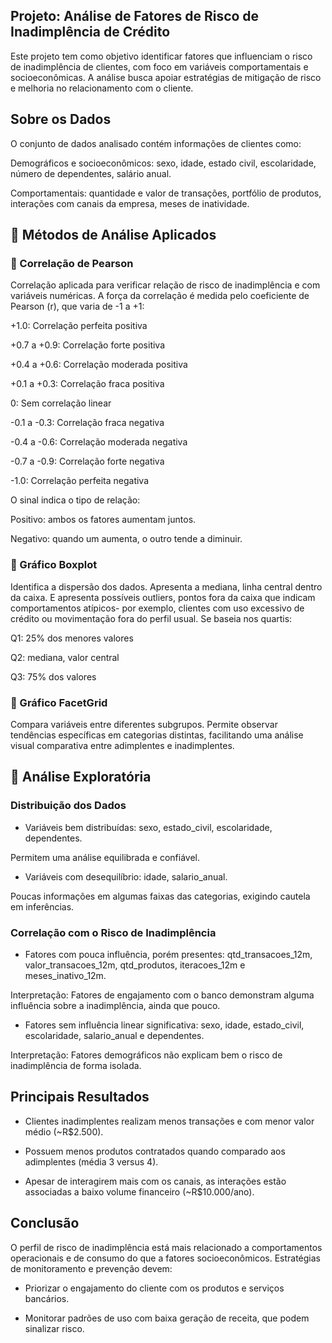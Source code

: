 ## Projeto: Análise de Fatores de Risco de Inadimplência de Crédito

Este projeto tem como objetivo identificar fatores que influenciam o risco de inadimplência de clientes, com foco em variáveis comportamentais e socioeconômicas. A análise busca apoiar estratégias de mitigação de risco e melhoria no relacionamento com o cliente. 

## Sobre os Dados
O conjunto de dados analisado contém informações de clientes como:

Demográficos e socioeconômicos: sexo, idade, estado civil, escolaridade, número de dependentes, salário anual.

Comportamentais: quantidade e valor de transações, portfólio de produtos, interações com canais da empresa, meses de inatividade.

## 🔎 Métodos de Análise Aplicados

### 📌 Correlação de Pearson

Correlação aplicada para verificar relação de risco de inadimplência e com variáveis numéricas. A força da correlação é medida pelo coeficiente de Pearson (r), que varia de -1 a +1:

+1.0: Correlação perfeita positiva

+0.7 a +0.9: Correlação forte positiva

+0.4 a +0.6: Correlação moderada positiva

+0.1 a +0.3: Correlação fraca positiva

0: Sem correlação linear

-0.1 a -0.3: Correlação fraca negativa

-0.4 a -0.6: Correlação moderada negativa

-0.7 a -0.9: Correlação forte negativa

-1.0: Correlação perfeita negativa

O sinal indica o tipo de relação:

Positivo: ambos os fatores aumentam juntos.

Negativo: quando um aumenta, o outro tende a diminuir.

### 📌 Gráfico Boxplot

Identifica a dispersão dos dados. Apresenta a mediana, linha central dentro da caixa. E apresenta possíveis outliers, pontos fora da caixa que indicam comportamentos atípicos- por exemplo, clientes com uso excessivo de crédito ou movimentação fora do perfil usual. Se baseia nos quartis:

Q1: 25% dos menores valores

Q2: mediana, valor central

Q3: 75% dos valores


### 📌 Gráfico FacetGrid

Compara variáveis entre diferentes subgrupos. Permite observar tendências específicas em categorias distintas, facilitando uma análise visual comparativa entre adimplentes e inadimplentes.

## 🔎 Análise Exploratória

### Distribuição dos Dados

- Variáveis bem distribuídas: sexo, estado_civil, escolaridade, dependentes.

Permitem uma análise equilibrada e confiável.

- Variáveis com desequilíbrio: idade, salario_anual.

Poucas informações em algumas faixas das categorias, exigindo cautela em inferências.

### Correlação com o Risco de Inadimplência

- Fatores com pouca influência, porém presentes: qtd_transacoes_12m, valor_transacoes_12m, qtd_produtos, iteracoes_12m e meses_inativo_12m.

Interpretação: Fatores de engajamento com o banco demonstram alguma influência sobre a inadimplência, ainda que pouco.

- Fatores sem influência linear significativa: sexo, idade, estado_civil, escolaridade, salario_anual e dependentes.

Interpretação: Fatores demográficos não explicam bem o risco de inadimplência de forma isolada.

## Principais Resultados

- Clientes inadimplentes realizam menos transações e com menor valor médio (~R$2.500).

- Possuem menos produtos contratados quando comparado aos adimplentes (média 3 versus 4).

- Apesar de interagirem mais com os canais, as interações estão associadas a baixo volume financeiro (~R$10.000/ano).

## Conclusão
O perfil de risco de inadimplência está mais relacionado a comportamentos operacionais e de consumo do que a fatores socioeconômicos. Estratégias de monitoramento e prevenção devem:

- Priorizar o engajamento do cliente com os produtos e serviços bancários.

- Monitorar padrões de uso com baixa geração de receita, que podem sinalizar risco.
